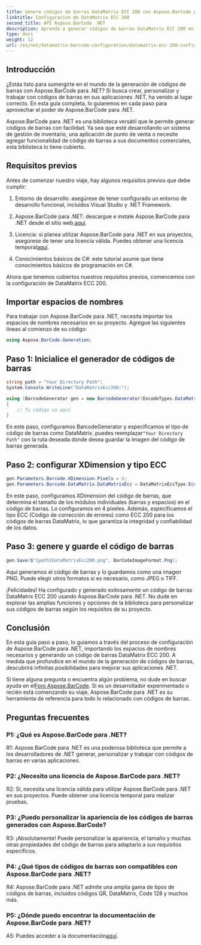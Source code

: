 ```yaml
---
title: Genere códigos de barras DataMatrix ECC 200 con Aspose.BarCode para .NET
linktitle: Configuración de DataMatrix ECC 200
second_title: API Aspose.BarCode .NET
description: Aprenda a generar códigos de barras DataMatrix ECC 200 en .NET usando Aspose.BarCode. Optimice las operaciones con la creación eficiente de códigos de barras.
type: docs
weight: 12
url: /es/net/datamatrix-barcode-configuration/datamatrix-ecc-200-configuration/
---
```

## Introducción

¿Estás listo para sumergirte en el mundo de la generación de códigos de barras con Aspose.BarCode para .NET? Si busca crear, personalizar y trabajar con códigos de barras en sus aplicaciones .NET, ha venido al lugar correcto. En esta guía completa, lo guiaremos en cada paso para aprovechar el poder de Aspose.BarCode para .NET.

Aspose.BarCode para .NET es una biblioteca versátil que le permite generar códigos de barras con facilidad. Ya sea que esté desarrollando un sistema de gestión de inventario, una aplicación de punto de venta o necesite agregar funcionalidad de código de barras a sus documentos comerciales, esta biblioteca lo tiene cubierto.

## Requisitos previos

Antes de comenzar nuestro viaje, hay algunos requisitos previos que debe cumplir:

1. Entorno de desarrollo: asegúrese de tener configurado un entorno de desarrollo funcional, incluidos Visual Studio y .NET Framework.

2.  Aspose.BarCode para .NET: descargue e instale Aspose.BarCode para .NET desde el sitio web,[aquí](https://releases.aspose.com/barcode/net/).

3.  Licencia: si planea utilizar Aspose.BarCode para .NET en sus proyectos, asegúrese de tener una licencia válida. Puedes obtener una licencia temporal[aquí](https://purchase.aspose.com/temporary-license/).

4. Conocimientos básicos de C#: este tutorial asume que tiene conocimientos básicos de programación en C#.

Ahora que tenemos cubiertos nuestros requisitos previos, comencemos con la configuración de DataMatrix ECC 200.

## Importar espacios de nombres

Para trabajar con Aspose.BarCode para .NET, necesita importar los espacios de nombres necesarios en su proyecto. Agregue las siguientes líneas al comienzo de su código:

```csharp
using Aspose.BarCode.Generation;
```

## Paso 1: Inicialice el generador de códigos de barras

```csharp
string path = "Your Directory Path";
System.Console.WriteLine("DataMatrixEcc200:");

using (BarcodeGenerator gen = new BarcodeGenerator(EncodeTypes.DataMatrix, "Åspóse.Barcóde©"))
{
    // Tu código va aquí
}
```

 En este paso, configuramos BarcodeGenerator y especificamos el tipo de código de barras como DataMatrix. puedes reemplazar`"Your Directory Path"` con la ruta deseada donde desea guardar la imagen del código de barras generada.

## Paso 2: configurar XDimension y tipo ECC

```csharp
gen.Parameters.Barcode.XDimension.Pixels = 4;
gen.Parameters.Barcode.DataMatrix.DataMatrixEcc = DataMatrixEccType.Ecc200;
```

En este paso, configuramos XDimension del código de barras, que determina el tamaño de los módulos individuales (barras y espacios) en el código de barras. Lo configuramos en 4 píxeles. Además, especificamos el tipo ECC (Código de corrección de errores) como ECC 200 para los códigos de barras DataMatrix, lo que garantiza la integridad y confiabilidad de los datos.

## Paso 3: genere y guarde el código de barras

```csharp
gen.Save($"{path}DataMatrixEcc200.png", BarCodeImageFormat.Png);
```

Aquí generamos el código de barras y lo guardamos como una imagen PNG. Puede elegir otros formatos si es necesario, como JPEG o TIFF.

¡Felicidades! Ha configurado y generado exitosamente un código de barras DataMatrix ECC 200 usando Aspose.BarCode para .NET. No dude en explorar las amplias funciones y opciones de la biblioteca para personalizar sus códigos de barras según los requisitos de su proyecto.

## Conclusión

En esta guía paso a paso, lo guiamos a través del proceso de configuración de Aspose.BarCode para .NET, importando los espacios de nombres necesarios y generando un código de barras DataMatrix ECC 200. A medida que profundice en el mundo de la generación de códigos de barras, descubrirá infinitas posibilidades para mejorar sus aplicaciones .NET.

 Si tiene alguna pregunta o encuentra algún problema, no dude en buscar ayuda en el[Foro Aspose.BarCode](https://forum.aspose.com/c/barcode/13). Si es un desarrollador experimentado o recién está comenzando su viaje, Aspose.BarCode para .NET es su herramienta de referencia para todo lo relacionado con códigos de barras.

## Preguntas frecuentes

### P1: ¿Qué es Aspose.BarCode para .NET?

R1: Aspose.BarCode para .NET es una poderosa biblioteca que permite a los desarrolladores de .NET generar, personalizar y trabajar con códigos de barras en varias aplicaciones.

### P2: ¿Necesito una licencia de Aspose.BarCode para .NET?

R2: Sí, necesita una licencia válida para utilizar Aspose.BarCode para .NET en sus proyectos. Puede obtener una licencia temporal para realizar pruebas.

### P3: ¿Puedo personalizar la apariencia de los códigos de barras generados con Aspose.BarCode?

R3: ¡Absolutamente! Puede personalizar la apariencia, el tamaño y muchas otras propiedades del código de barras para adaptarlo a sus requisitos específicos.

### P4: ¿Qué tipos de códigos de barras son compatibles con Aspose.BarCode para .NET?

R4: Aspose.BarCode para .NET admite una amplia gama de tipos de códigos de barras, incluidos códigos QR, DataMatrix, Code 128 y muchos más.

### P5: ¿Dónde puedo encontrar la documentación de Aspose.BarCode para .NET?

 A5: Puedes acceder a la documentación[aquí](https://reference.aspose.com/barcode/net/).